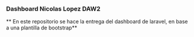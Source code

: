 ### Dashboard Nicolas Lopez DAW2 

** En este repositorio se hace la entrega del dashboard de laravel, en base a una plantilla de bootstrap**
